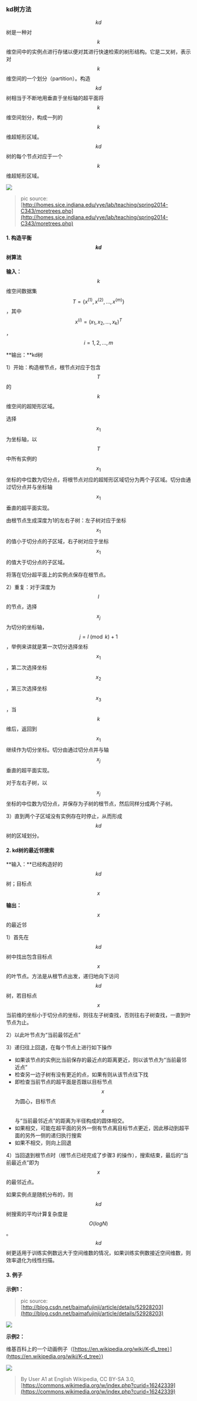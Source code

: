 ### kd树方法

$$kd$$树是一种对$$k$$维空间中的实例点进行存储以便对其进行快速检索的树形结构。它是二叉树，表示对$$k$$维空间的一个划分（partition）。构造$$kd$$树相当于不断地用垂直于坐标轴的超平面将$$k$$维空间划分，构成一列的$$k$$维超矩形区域。$$kd$$树的每个节点对应于一个$$k$$维超矩形区域。

![](/assets/kd-tree.png)

> pic source: [http://homes.sice.indiana.edu/yye/lab/teaching/spring2014-C343/moretrees.php](http://homes.sice.indiana.edu/yye/lab/teaching/spring2014-C343/moretrees.php)

#### 1. 构造平衡$$kd$$树算法

**输入：**$$k$$维空间数据集$$T=\{x^{(1)},x^{(2)},...,x^{(m)}\}$$，其中$$x^{(i)}=(x_1, x_2, ..., x_k)^T$$，$$i=1,2,...,m$$

**输出：**kd树

1）开始：构造根节点，根节点对应于包含$$T$$的$$k$$维空间的超矩形区域。

选择$$x_1$$为坐标轴，以$$T$$中所有实例的$$x_1$$坐标的中位数为切分点，将根节点对应的超矩形区域切分为两个子区域。切分由通过切分点并与坐标轴$$x_1$$垂直的超平面实现。

由根节点生成深度为1的左右子树：左子树对应于坐标$$x_1$$的值小于切分点的子区域，右子树对应于坐标$$x_1$$的值大于切分点的子区域。

将落在切分超平面上的实例点保存在根节点。

2）重复：对于深度为$$l$$的节点，选择$$x_j$$为切分的坐标轴，$$j=l\pmod k+1$$，举例来讲就是第一次切分选择坐标$$x_1$$，第二次选择坐标$$x_2$$，第三次选择坐标$$x_3$$，当$$k$$维后，返回到$$x_1$$继续作为切分坐标。切分由通过切分点并与轴$$x_j$$垂直的超平面实现。

对于左右子树，以$$x_j$$坐标的中位数为切分点，并保存为子树的根节点，然后同样分成两个子树。

3）直到两个子区域没有实例存在时停止，从而形成$$kd$$树的区域划分。

#### 2. kd树的最近邻搜索

**输入：**已经构造好的$$kd$$树；目标点$$x$$

**输出：**$$x $$的最近邻

1）首先在$$kd$$树中找出包含目标点$$x$$的叶节点。方法是从根节点出发，递归地向下访问$$kd$$树，若目标点$$x$$当前维的坐标小于切分点的坐标，则往左子树查找，否则往右子树查找，一直到叶节点为止。

2）以此叶节点为“当前最邻近点”

3）递归往上回退，在每个节点上进行如下操作

* 如果该节点的实例比当前保存的最近点的距离更近，则以该节点为“当前最邻近点”
* 检查另一边子树有没有更近的点，如果有则从该节点往下找
* 即检查当前节点的超平面是否跟以目标节点$$x $$为圆心，目标节点$$x$$与“当前最邻近点”的距离为半径构成的圆体相交。
* 如果相交，可能在超平面的另外一侧有节点离目标节点更近，因此移动到超平面的另外一侧的递归执行搜索
* 如果不相交，则向上回退

4）当回退到根节点时（根节点已经完成了步骤3 的操作），搜索结束，最后的“当前最近点”即为$$x$$的最邻近点。

如果实例点是随机分布的，则$$kd$$树搜索的平均计算复杂度是$$O(logN)$$。$$kd$$树更适用于训练实例数远大于空间维数的情况，如果训练实例数接近空间维数，则效率退化为线性扫描。

#### 3. 例子

**示例1：**

> pic source: [http://blog.csdn.net/baimafujinji/article/details/52928203](http://blog.csdn.net/baimafujinji/article/details/52928203)

![](/assets/kd-tree3.png)

**示例2：**

维基百科上的一个动画例子（[https://en.wikipedia.org/wiki/K-d\_tree）](https://en.wikipedia.org/wiki/K-d_tree）)

![](/assets/KDTree-animation.gif)

> By User A1 at English Wikipedia, CC BY-SA 3.0, [https://commons.wikimedia.org/w/index.php?curid=16242339](https://commons.wikimedia.org/w/index.php?curid=16242339)



